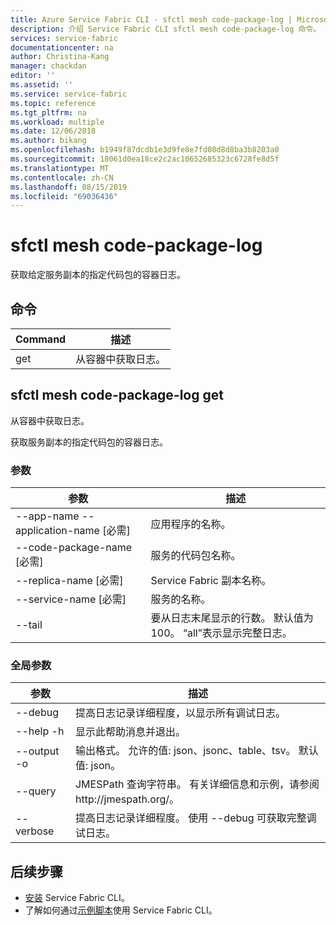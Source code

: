 ```yaml
---
title: Azure Service Fabric CLI - sfctl mesh code-package-log | Microsoft Docs
description: 介绍 Service Fabric CLI sfctl mesh code-package-log 命令。
services: service-fabric
documentationcenter: na
author: Christina-Kang
manager: chackdan
editor: ''
ms.assetid: ''
ms.service: service-fabric
ms.topic: reference
ms.tgt_pltfrm: na
ms.workload: multiple
ms.date: 12/06/2018
ms.author: bikang
ms.openlocfilehash: b1949f87dcdb1e3d9fe8e7fd08d8d8ba3b8203a0
ms.sourcegitcommit: 18061d0ea18ce2c2ac10652685323c6728fe8d5f
ms.translationtype: MT
ms.contentlocale: zh-CN
ms.lasthandoff: 08/15/2019
ms.locfileid: "69036436"
---
```

# <a name="sfctl-mesh-code-package-log"></a>sfctl mesh code-package-log
获取给定服务副本的指定代码包的容器日志。

## <a name="commands"></a>命令

|Command|描述|
| --- | --- |
| get | 从容器中获取日志。 |

## <a name="sfctl-mesh-code-package-log-get"></a>sfctl mesh code-package-log get
从容器中获取日志。

获取服务副本的指定代码包的容器日志。

### <a name="arguments"></a>参数

|参数|描述|
| --- | --- |
| --app-name --application-name [必需] | 应用程序的名称。 |
| --code-package-name [必需] | 服务的代码包名称。 |
| --replica-name [必需] | Service Fabric 副本名称。 |
| --service-name [必需] | 服务的名称。 |
| --tail | 要从日志末尾显示的行数。 默认值为 100。 “all”表示显示完整日志。 |

### <a name="global-arguments"></a>全局参数

|参数|描述|
| --- | --- |
| --debug | 提高日志记录详细程度，以显示所有调试日志。 |
| --help -h | 显示此帮助消息并退出。 |
| --output -o | 输出格式。  允许的值\: json、jsonc、table、tsv。  默认值\: json。 |
| --query | JMESPath 查询字符串。 有关详细信息和示例，请参阅 http\://jmespath.org/。 |
| --verbose | 提高日志记录详细程度。 使用 --debug 可获取完整调试日志。 |


## <a name="next-steps"></a>后续步骤
- [安装](service-fabric-cli.md) Service Fabric CLI。
- 了解如何通过[示例脚本](/azure/service-fabric/scripts/sfctl-upgrade-application)使用 Service Fabric CLI。